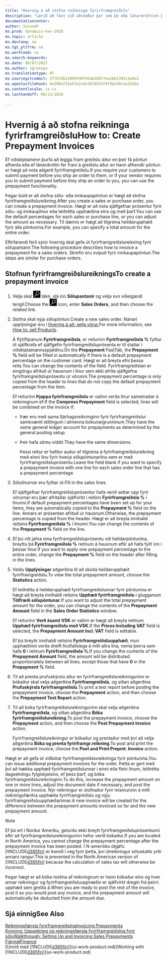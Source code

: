 ```yaml
---
title: "Hvernig á að stofna reikninga fyrirframgreiðslu"
description: "Lærið að fást við aðstæður þar sem þú eða lánardrottinn þinn krefjast fyrirframgreiðslu."
documentationcenter: 
author: SorenGP
ms.prod: dynamics-nav-2018
ms.topic: article
ms.devlang: na
ms.tgt_pltfrm: na
ms.workload: na
ms.search.keywords: 
ms.date: 08/07/2017
ms.author: sgroespe
ms.translationtype: HT
ms.sourcegitcommit: 2f7b7db12069fd9f93a616077ea2b61393c1e9a3
ms.openlocfilehash: ba590af18a57e2c6e187d55d79f0b249cea332ba
ms.contentlocale: is-is
ms.lasthandoff: 08/13/2018

---
```

# <a name="how-to-create-prepayment-invoices"></a><span data-ttu-id="5396c-103">Hvernig á að stofna reikninga fyrirframgreiðslu</span><span class="sxs-lookup"><span data-stu-id="5396c-103">How to: Create Prepayment Invoices</span></span>
<span data-ttu-id="5396c-104">Ef viðskiptamenn þurfa að leggja fram greiðslu áður en þeir fá pöntun afhenta eða ef lánardrottin fer fram á greiðslu áður en hann afhendir pöntun er hægt að nota aðgerð fyrirframgreiðslu.</span><span class="sxs-lookup"><span data-stu-id="5396c-104">If you require your customers to submit payment before you ship an order to them, or if your vendor requires you to submit payment before they ship an order to you, you can use the prepayment functionality.</span></span>  

<span data-ttu-id="5396c-105">Þegar búið er að stofna sölu- eða innkaupapöntun er hægt að stofna fyrirframgreiðslureikning.</span><span class="sxs-lookup"><span data-stu-id="5396c-105">After you create a sales or purchase order, you can create a prepayment invoice.</span></span> <span data-ttu-id="5396c-106">Hægt er að nota sjálfgefnar prósentur fyrir sölu- og innkauplínur eða leiðrétta upphæðina eins og með þarf.</span><span class="sxs-lookup"><span data-stu-id="5396c-106">You can use the default percentages for each sales or purchase line, or you can adjust the amount as necessary.</span></span> <span data-ttu-id="5396c-107">Til dæmis er hægt að tilgreina heildarupphæð fyrir alla pöntunina.</span><span class="sxs-lookup"><span data-stu-id="5396c-107">For example, you can specify a total amount for the entire order.</span></span>  

<span data-ttu-id="5396c-108">Eftirfarandi ferli sýnir hvernig skal gefa út fyrirframgreiðslureikning fyrir sölupantanir.</span><span class="sxs-lookup"><span data-stu-id="5396c-108">The following procedure describes how to invoice a prepayment for a sales orders.</span></span> <span data-ttu-id="5396c-109">Skrefin eru svipuð fyrir innkaupapöntun.</span><span class="sxs-lookup"><span data-stu-id="5396c-109">The steps are similar for purchase orders.</span></span>  

## <a name="to-create-a-prepayment-invoice"></a><span data-ttu-id="5396c-110">Stofnun fyrirframgreiðslureiknings</span><span class="sxs-lookup"><span data-stu-id="5396c-110">To create a prepayment invoice</span></span>  
1. <span data-ttu-id="5396c-111">Velja skal ![Leit að síðu eða skýrslu](media/ui-search/search_small.png "Leit að síðu eða skýrslu táknið") tákn, slá inn  **Sölupantanir** og velja svo viðeigandi tengil.</span><span class="sxs-lookup"><span data-stu-id="5396c-111">Choose the ![Search for Page or Report](media/ui-search/search_small.png "Search for Page or Report icon") icon, enter **Sales Orders**, and then choose the related link.</span></span>  
2. <span data-ttu-id="5396c-112">Stofna skal nýja sölupöntun.</span><span class="sxs-lookup"><span data-stu-id="5396c-112">Create a new sales order.</span></span> <span data-ttu-id="5396c-113">Nánari upplýsingar eru í [Hvernig á að: selja vörur.](sales-how-sell-products.md)</span><span class="sxs-lookup"><span data-stu-id="5396c-113">For more information, see [How to: sell Products](sales-how-sell-products.md).</span></span>  

    <span data-ttu-id="5396c-114">Á flýtiflipanum **Fyrirframgreiðsla**, er reiturinn **Fyrirframgreiðsla %** fylltur út sjálfkrafa ef sjálfgefin fyrirframgreiðsluprósenta er til staðar í viðskiptamannsspjaldinu.</span><span class="sxs-lookup"><span data-stu-id="5396c-114">On the **Prepayment** FastTab, the **Prepayment %** field will be filled in automatically if there is a default prepayment percentage on the customer card.</span></span> <span data-ttu-id="5396c-115">Hægt er að breyta efni þessa reits.</span><span class="sxs-lookup"><span data-stu-id="5396c-115">You can change the contents of the field.</span></span> <span data-ttu-id="5396c-116">Fyrirframgreiðslan er eingöngu afrituð úr hausnum í línur sem ekki afrita sjálfgefna fyrirframgreiðsluprósentu úr vörunni.</span><span class="sxs-lookup"><span data-stu-id="5396c-116">The prepayment percentage is only copied from the header to lines that do not copy the default prepayment percentage from the item.</span></span>  

    <span data-ttu-id="5396c-117">Ef reiturinn **Þjappa fyrirframgreiðslu** er valinn verða línur sameinaðar á reikningnum ef:</span><span class="sxs-lookup"><span data-stu-id="5396c-117">If the **Compress Prepayment** field is selected, lines will be combined on the invoice if:</span></span>  
   - <span data-ttu-id="5396c-118">Þær eru með sama fjárhagsreikninginn fyrir fyrirframgreiðslur samkvæmt stillingum í almenna bókunargrunninum.</span><span class="sxs-lookup"><span data-stu-id="5396c-118">They have the same general ledger account for prepayments as determined by the general posting setup.</span></span>  
   - <span data-ttu-id="5396c-119">Þeir hafa sömu víddir.</span><span class="sxs-lookup"><span data-stu-id="5396c-119">They have the same dimensions.</span></span>  

     <span data-ttu-id="5396c-120">Þessi reitur er hafður auður ef tilgreina á fyrirframgreiðslureikning með einni línu fyrir hverja sölupöntunarlínu sem er með fyrirframgreiðsluprósentu.</span><span class="sxs-lookup"><span data-stu-id="5396c-120">Leave the field blank if you want to specify a prepayment invoice with one line for each sales order line that has a prepayment percentage.</span></span>  

3. <span data-ttu-id="5396c-121">Sölulínurnar eru fylltar út.</span><span class="sxs-lookup"><span data-stu-id="5396c-121">Fill in the sales lines.</span></span>  

    <span data-ttu-id="5396c-122">Ef sjálfgefnar fyrirframgreiðsluprósentur hafa verið settar upp fyrir vörurnar eru þær afritaðar sjálfvirkt í reitinn **Fyrirframgreiðsla %** í línunni.</span><span class="sxs-lookup"><span data-stu-id="5396c-122">If default prepayment percentages have been set up for your items, they are automatically copied to the **Prepayment %** field on the line.</span></span> <span data-ttu-id="5396c-123">Annars er prósentan afrituð úr hausnum.</span><span class="sxs-lookup"><span data-stu-id="5396c-123">Otherwise, the prepayment percentage is copied from the header.</span></span> <span data-ttu-id="5396c-124">Hægt er að breyta innihaldi reitsins **Fyrirframgreiðsla %** í línunni.</span><span class="sxs-lookup"><span data-stu-id="5396c-124">You can change the contents of the **Prepayment %** field on the line.</span></span>  
4. <span data-ttu-id="5396c-125">Ef þú vilt jafna eina fyriframgreiðsluprósentu við heildarpöntunina, breyttu þá **Fyrirframgreiðsla %** reitnum á hausnum eftir að hafa fyllt inn í þessar línur.</span><span class="sxs-lookup"><span data-stu-id="5396c-125">If you want to apply one prepayment percentage to the entire order, change the **Prepayment %** field on the header after filling in the lines.</span></span>  
5. <span data-ttu-id="5396c-126">Veldu **Upplýsingar** aðgerðina til að skoða heildarupphæð fyrirframgreiðslu.</span><span class="sxs-lookup"><span data-stu-id="5396c-126">To view the total prepayment amount, choose the **Statistics** action.</span></span>

    <span data-ttu-id="5396c-127">Ef leiðrétta á heildarupphæð fyrirframgreiðslunnar fyrir pöntunina er hægt að breyta innihaldi reitsins **Upphæð fyrirframgreiðslu** í glugganum **Tölfræði sölupöntunar**.</span><span class="sxs-lookup"><span data-stu-id="5396c-127">If you want to adjust the total prepayment amount for the order, you can change the contents of the **Prepayment Amount** field in the **Sales Order Statistics** window.</span></span>  

    <span data-ttu-id="5396c-128">Ef reiturinn **Verð ásamt VSK** er valinn er hægt að breyta reitnum **Upphæð fyrirframgreiðslu með VSK**.</span><span class="sxs-lookup"><span data-stu-id="5396c-128">If the **Prices Including VAT** field is selected, the **Prepayment Amount Incl. VAT** field is editable.</span></span>  

    <span data-ttu-id="5396c-129">Ef þú breytir innihaldi reitsins **Fyrirframgreiðsluupphæð**, mun upphæðinni verða dreift hlutfallslega á milli allra lína, nema þeirra sem hafa **0** í reitnum **Fyrirframgreiðsla %**.</span><span class="sxs-lookup"><span data-stu-id="5396c-129">If you change the contents of the **Prepayment Amount** field, the amount will be distributed proportionately between all lines, except those that have **0** in the **Prepayment %** field.</span></span>  
6. <span data-ttu-id="5396c-130">Til að prenta prufuskýrslu áður en fyrirframgreiðslureikningurinn er bókaður skal velja aðgerðina **Fyrirframgreiðsla**, og síðan aðgerðina **Prufuskýrsla fyrirframgreiðslu**.</span><span class="sxs-lookup"><span data-stu-id="5396c-130">To print a test report before posting the prepayment invoice, choose the **Prepayment** action, and then choose the **Prepayment Test Report** action.</span></span>  
7. <span data-ttu-id="5396c-131">Til að bóka fyrirframgreiðslureikningurinn skal velja aðgerðina **Fyrirframgreiðsla**, og síðan aðgerðina **Bóka fyrirframgreiðslureikning**.</span><span class="sxs-lookup"><span data-stu-id="5396c-131">To post the prepayment invoice, choose the **Prepayment** action, and then choose the **Post Prepayment Invoice** action.</span></span>  

    <span data-ttu-id="5396c-132">Fyrirframgreiðslureikningur er bókaður og prentaður með því að velja aðgerðina **Bóka og prenta fyrirframgr.reikning**.</span><span class="sxs-lookup"><span data-stu-id="5396c-132">To post and print the prepayment invoice, choose the **Post and Print Prepmt. Invoice** action.</span></span>  

<span data-ttu-id="5396c-133">Hægt er að gefa út viðbótar fyrirframgreiðslureikninga fyrir pöntunina.</span><span class="sxs-lookup"><span data-stu-id="5396c-133">You can issue additional prepayment invoices for the order.</span></span> <span data-ttu-id="5396c-134">Þetta er gert með því að hækka upphæð fyrirframgreiðslunnar í einni eða fleiri línum, leiðrétta dagsetningu fylgiskjalsins, ef þess þarf, og bóka fyrirframgreiðslureikninginn.</span><span class="sxs-lookup"><span data-stu-id="5396c-134">To do this, increase the prepayment amount on one or more lines, adjust the document date if necessary, and post the prepayment invoice.</span></span> <span data-ttu-id="5396c-135">Nýr reikningur er stofnaður fyrir mismuninn á milli reikningsfærðra upphæða fyrirframgreiðslu og nýju fyrirframgreiðsluupphæðarinnar.</span><span class="sxs-lookup"><span data-stu-id="5396c-135">A new invoice will be created for the difference between the prepayment amounts invoiced so far and the new prepayment amount.</span></span>  

> [!NOTE]  
>  <span data-ttu-id="5396c-136">Ef þú ert í Norður Ameríku, geturðu ekki breytt fyrirframgreiðsluprósentunni eftir að fyrirframgreiðslureikningurinn hefur verið bókaður.</span><span class="sxs-lookup"><span data-stu-id="5396c-136">If you are located in North America, you cannot change the prepayment percentage after the prepayment invoice has been posted.</span></span> <span data-ttu-id="5396c-137">Í N-amerísku útgáfu [!INCLUDE[d365fin](includes/d365fin_md.md)] er komið í veg fyrir þetta, því útreikningur söluskatts yrði annars rangur.</span><span class="sxs-lookup"><span data-stu-id="5396c-137">This is prevented in the North American version of [!INCLUDE[d365fin](includes/d365fin_md.md)] because the calculation of sales tax will otherwise be incorrect.</span></span>  

 <span data-ttu-id="5396c-138">Þegar hægt er að bóka restina af reikningnum er hann bókaður eins og hver annar reikningur og fyrirframgreiðsluupphæðin er sjálfvirkt dregin frá þeirri upphæð sem greiða á.</span><span class="sxs-lookup"><span data-stu-id="5396c-138">When you are ready to post the rest of the invoice, post it as you would post any invoice, and the prepayment amount will automatically be deducted from the amount due.</span></span>  

## <a name="see-also"></a><span data-ttu-id="5396c-139">Sjá einnig</span><span class="sxs-lookup"><span data-stu-id="5396c-139">See Also</span></span>  
[<span data-ttu-id="5396c-140">Reikningsfærsla fyrirframgreiðslna</span><span class="sxs-lookup"><span data-stu-id="5396c-140">Invoicing Prepayments</span></span>](finance-invoice-prepayments.md)  
[<span data-ttu-id="5396c-141">Kynning: Uppsetning og reikningsfærsla fyrirframgreiðslna fyrir sölu</span><span class="sxs-lookup"><span data-stu-id="5396c-141">Walkthrough: Setting Up and Invoicing Sales Prepayments</span></span>](walkthrough-setting-up-and-invoicing-sales-prepayments.md)  
[<span data-ttu-id="5396c-142">Fjármál</span><span class="sxs-lookup"><span data-stu-id="5396c-142">Finance</span></span>](finance.md)  
<span data-ttu-id="5396c-143">[Unnið með [!INCLUDE[d365fin](includes/d365fin_md.md)]](ui-work-product.md)</span><span class="sxs-lookup"><span data-stu-id="5396c-143">[Working with [!INCLUDE[d365fin](includes/d365fin_md.md)]](ui-work-product.md)</span></span>

